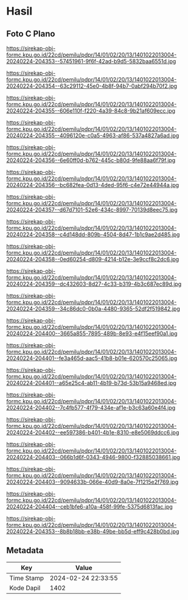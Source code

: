 # Hasil

## Foto C Plano

https://sirekap-obj-formc.kpu.go.id/22cd/pemilu/pdpr/14/01/02/20/13/1401022013004-20240224-204353--57451961-9f6f-42ad-b9d5-5832baa6551d.jpg

https://sirekap-obj-formc.kpu.go.id/22cd/pemilu/pdpr/14/01/02/20/13/1401022013004-20240224-204354--63c29112-45e0-4b8f-94b7-0abf294b70f2.jpg

https://sirekap-obj-formc.kpu.go.id/22cd/pemilu/pdpr/14/01/02/20/13/1401022013004-20240224-204355--606e110f-f220-4a39-84c8-9b21af609ecc.jpg

https://sirekap-obj-formc.kpu.go.id/22cd/pemilu/pdpr/14/01/02/20/13/1401022013004-20240224-204355--4096120e-c0a5-4963-af86-537a4827a6ad.jpg

https://sirekap-obj-formc.kpu.go.id/22cd/pemilu/pdpr/14/01/02/20/13/1401022013004-20240224-204356--6e60ff0d-b762-445c-b80d-9fe88aa6f79f.jpg

https://sirekap-obj-formc.kpu.go.id/22cd/pemilu/pdpr/14/01/02/20/13/1401022013004-20240224-204356--bc682fea-0d13-4ded-95f6-c4e72e44944a.jpg

https://sirekap-obj-formc.kpu.go.id/22cd/pemilu/pdpr/14/01/02/20/13/1401022013004-20240224-204357--d67d7101-52e6-434c-8997-70139d8eec75.jpg

https://sirekap-obj-formc.kpu.go.id/22cd/pemilu/pdpr/14/01/02/20/13/1401022013004-20240224-204358--c4d148dd-809b-4504-8d47-1b1c9ae2d485.jpg

https://sirekap-obj-formc.kpu.go.id/22cd/pemilu/pdpr/14/01/02/20/13/1401022013004-20240224-204358--0ed60254-d809-4214-b12e-3e9ccf8c2dc6.jpg

https://sirekap-obj-formc.kpu.go.id/22cd/pemilu/pdpr/14/01/02/20/13/1401022013004-20240224-204359--dc432603-8d27-4c33-b319-4b3c687ec89d.jpg

https://sirekap-obj-formc.kpu.go.id/22cd/pemilu/pdpr/14/01/02/20/13/1401022013004-20240224-204359--34c86dc0-0b0a-4480-9365-52df2f519842.jpg

https://sirekap-obj-formc.kpu.go.id/22cd/pemilu/pdpr/14/01/02/20/13/1401022013004-20240224-204400--3665a855-7895-489b-8e93-e4f15eef90a1.jpg

https://sirekap-obj-formc.kpu.go.id/22cd/pemilu/pdpr/14/01/02/20/13/1401022013004-20240224-204401--fe3a465d-aac5-41b8-b01e-620570c25065.jpg

https://sirekap-obj-formc.kpu.go.id/22cd/pemilu/pdpr/14/01/02/20/13/1401022013004-20240224-204401--a65e25c4-ab11-4b19-b73d-53b15a9468ed.jpg

https://sirekap-obj-formc.kpu.go.id/22cd/pemilu/pdpr/14/01/02/20/13/1401022013004-20240224-204402--7c4fb577-4f79-434e-af1e-b3c63a60e4f4.jpg

https://sirekap-obj-formc.kpu.go.id/22cd/pemilu/pdpr/14/01/02/20/13/1401022013004-20240224-204402--ee597386-b401-4b1e-8310-e8e5069ddcc6.jpg

https://sirekap-obj-formc.kpu.go.id/22cd/pemilu/pdpr/14/01/02/20/13/1401022013004-20240224-204403--066b1d6f-0343-4946-9800-f32885038661.jpg

https://sirekap-obj-formc.kpu.go.id/22cd/pemilu/pdpr/14/01/02/20/13/1401022013004-20240224-204403--9094633b-066e-40d9-8a0e-7f1215e2f769.jpg

https://sirekap-obj-formc.kpu.go.id/22cd/pemilu/pdpr/14/01/02/20/13/1401022013004-20240224-204404--ceb1bfe6-a10a-458f-99fe-5375d6813fac.jpg

https://sirekap-obj-formc.kpu.go.id/22cd/pemilu/pdpr/14/01/02/20/13/1401022013004-20240224-204353--8b8b18bb-e38b-49be-bb5d-eff9c428b0bd.jpg


## Metadata

| Key        | Value               |
| ---------- | ------------------- |
| Time Stamp | 2024-02-24 22:33:55 |
| Kode Dapil | 1402                |



